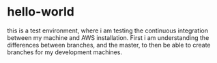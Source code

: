 # hello-world
this is a test environment, where i am testing the continuous integration between my machine and AWS installation.
First i am understanding the differences between branches, and the master, to then be able to create branches for my development
machines.
